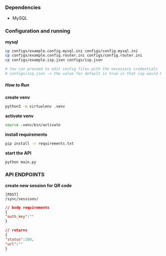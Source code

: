 ### Dependencies
- MySQL

### Configuration and running
__mysql__
```bash
cp configs/example.config.mysql.ini configs/config.mysql.ini
cp configs/example.config.router.ini configs/config.router.ini
cp configs/example.isp.json configs/isp.json

# You can proceed to edit config files with the necessary credentials
# configs/isp.json -> the value for default is true is that isp would be the default number for the gateway
```

##### How to Run

__create venv__
```bash
python3 -m virtualenv .venv
```

__activate venv__
```bash
source .venv/bin/activate
```

__install requirements__
```bash
pip install -r requirements.txt
```

__start the API__
```bash
python main.py
```

### API ENDPOINTS
__create new session for QR code__
```curl
[POST]
/sync/sessions/
```
```json
// body requirements
{
"auth_key":""
}

// returns
{
"status":200,
"url":""
}
```
